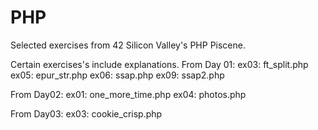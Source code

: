 # PHP
Selected exercises from 42 Silicon Valley's PHP Piscene.

Certain exercises's include explanations.
From Day 01:
ex03: ft_split.php
ex05: epur_str.php
ex06: ssap.php
ex09: ssap2.php

From Day02:
ex01: one_more_time.php
ex04: photos.php

From Day03:
ex03: cookie_crisp.php
